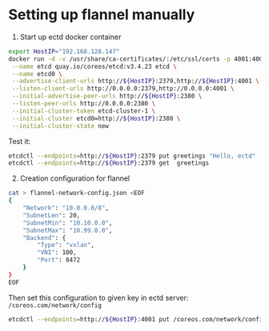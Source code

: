 # Setting up flannel manually

1. Start up ectd docker container

```bash
export HostIP="192.168.128.147"
docker run -d -v /usr/share/ca-certificates/:/etc/ssl/certs -p 4001:4001 -p 2380:2380 -p 2379:2379 \
 --name etcd quay.io/coreos/etcd:v3.4.23 etcd \
 --name etcd0 \
 --advertise-client-urls http://${HostIP}:2379,http://${HostIP}:4001 \
 --listen-client-urls http://0.0.0.0:2379,http://0.0.0.0:4001 \
 --initial-advertise-peer-urls http://${HostIP}:2380 \
 --listen-peer-urls http://0.0.0.0:2380 \
 --initial-cluster-token etcd-cluster-1 \
 --initial-cluster etcd0=http://${HostIP}:2380 \
 --initial-cluster-state new
```

Test it:

```bash
etcdctl --endpoints=http://${HostIP}:2379 put greetings "Hello, ectd"
etcdctl --endpoints=http://${HostIP}:2379 get  greetings
```

2. Creation configuration for flannel

```bash
cat > flannel-network-config.json <EOF
{
    "Network": "10.0.0.0/8",
    "SubnetLen": 20,
    "SubnetMin": "10.10.0.0",
    "SubnetMax": "10.99.0.0",
    "Backend": {
        "Type": "vxlan",
        "VNI": 100,
        "Port": 8472
    }
}
EOF
```

Then set this configuration to given key in ectd server: `/coreos.com/network/config`

```bash
etcdctl --endpoints=http://${HostIP}:4001 put /coreos.com/network/config < flannel-network-config.json
```